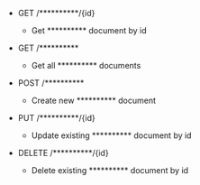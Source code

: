 
- GET /**********/{id}

    - Get ********** document by id

- GET /**********

    - Get all ********** documents

- POST /**********

    - Create new ********** document

- PUT /**********/{id}

    - Update existing ********** document by id

- DELETE /**********/{id}

    - Delete existing ********** document by id
